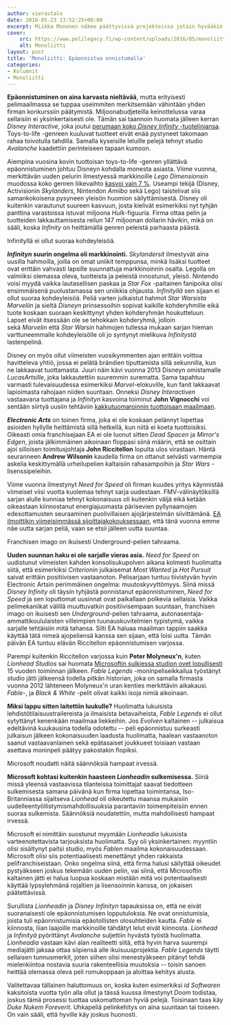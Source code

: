 ```yaml
---
author: vierastalo
date: 2016-05-23 13:52:25+00:00
excerpt: Miikka Mononen näkee päättyvissä projekteissa jotain hyvääkin.
cover:
    src: https://www.pelilegacy.fi/wp-content/uploads/2016/05/monoliitti2.jpg
    alt: Monoliitti
layout: post
title: 'Monoliitti: Epäonnistua onnistumalla'
categories:
- Kolumnit
- Monoliitti
---
```


**Epäonnistuminen on aina karvasta nieltävää**, mutta erityisesti pelimaailmassa se tuppaa useimmiten merkitsemään vähintään yhden firman konkurssiin päätymistä. Miljoonabudjeteilla keinottelussa varaa sellaisiin ei yksinkertaisesti ole. Tämän sai taannoin huomata jälleen kerran _Disney Interactive_, joka joutui [perumaan koko _Disney Infinity_ -tuotelinjansa](http://www.polygon.com/2016/5/10/11652866/disney-infinity-ending). Toys-to-life -genreen kuuluvat tuotteet eivät enää pystyneet takomaan rahaa toivotulla tahdilla. Samalla kyseisille leluille pelejä tehnyt studio _Avalanche_ kaadettiin perinteiseen tapaan kumoon.

Aiempina vuosina kovin tuottoisan toys-to-life -genren yllättävä epäonnistuminen johtuu Disneyn kohdalla monesta asiasta. Viime vuonna, merkittävän uuden pelurin ilmestyessä markkinoille _Lego Dimensionsin_ muodossa koko genren liikevaihto [kasvoi vain 7 %](http://www.gamesindustry.biz/articles/2016-04-21-toys-to-life-grew-7-percent-in-2015-will-shrink-in-2016-npd). Useampi tekijä (Disney, Activisionin _Skylanders_, Nintendon _Amiibo_ sekä Lego) taistelivat siis samankokoisena pysyneen yleisön huomion säilyttämisestä. Disney oli kuitenkin varautunut suureen kasvuun, josta kielivät esimerkiksi nyt tyhjän panttina varastoissa istuvat miljoona _Hulk_-figuuria. Firma ottaa pelin ja tuotteiden lakkauttamisesta reilun 147 miljoonan dollarin hävikin, mikä on sääli, koska _Infinity_ on heittämällä genren peleistä parhaasta päästä.

<div class="pullquote">Infinityllä ei ollut suoraa kohdeyleisöä.</div>

**_Infinityn_ suurin ongelma oli markkinointi.** _Skylandersit_ ilmestyvät aina uusilla hahmoilla, joilla on omat uniikit temppunsa, minkä lisäksi tuotteet ovat erittäin vahvasti lapsille suunnattuja markkinoinnin osalta. Legolla on valmiiksi olemassa oleva, tuotteista ja peleistä innostunut, yleisö. Nintendo voisi myydä vaikka lautasellisen paskaa ja _Star Fox_ -paitainen fanipoika olisi ensimmäisenä puolustamassa sen uniikkia ohjausta. _Infinityllä_ sen sijaan ei ollut suoraa kohdeyleisöä. Peliä varten julkaistut hahmot _Star Warsista Marveliin_ ja sieltä _Disneyn_ prinsessoihin sopivat kaikille kohderyhmille eikä tuote koskaan suoraan keskittynyt yhden kohderyhmän houkutteluun. Lapset eivät itsessään ole se tehokkain kohderyhmä, jolloin sekä _Marvelin_ että _Star Warsin_ hahmojen tullessa mukaan sarjan hieman varttuneemmalle kohdeyleisölle oli jo syntynyt mielikuva _Infinitystä_ lastenpelinä.

Disney on myös ollut viimeisten vuosikymmenten ajan erittäin voittoa havitteleva yhtiö, jossa ei pelätä brändien tiputtamista sillä sekunnilla, kun ne lakkaavat tuottamasta. Juuri näin kävi vuonna 2013 Disneyn omistamalle _LucasArtsille_, joka lakkautettiin suuremmin surematta. Sama tapahtuu varmasti tulevaisuudessa esimerkiksi _Marvel_-elokuville, kun fanit lakkaavat lapioimasta rahojaan niiden suuntaan. Onneksi _Disney Interactiven_ vastaavana tuottajana ja _Infinityn_ kasvoina toiminut **John Vignocchi** voi sentään siirtyä uusiin tehtäviin [kakkutuomaroinnin tuottoisaan maailmaan](https://www.youtube.com/watch?v=zj3XG01qC_Y).

_**Electronic Arts**_ on toinen firma, joka ei ole koskaan pelännyt lopettaa asioiden hyllylle heittämistä sillä hetkellä, kun niitä ei koeta tuottoisiksi. Oikeasti omia franchisejaan EA ei ole luonut sitten _Dead Spacen_ ja _Mirror's Edgen_, joista jälkimmäinen aikoinaan floppasi siinä määrin, että se osittain ajoi silloisen toimitusjohtaja **John Riccitellon** lopulta ulos virastaan. Häntä seuranneen **Andrew Wilsonin** kaudella firma on ottanut selvästi varmempia askelia keskittymällä urheilupelien kaltaisiin rahasampoihin ja _Star Wars_ -lisenssipeleihin.

Viime vuonna ilmestynyt _Need for Speed_ oli firman kuudes yritys käynnistää viimeiset viisi vuotta kuolemaa tehnyt sarja uudestaan. FMV-välinäytöksillä sarjan alulle kunniaa tehnyt kokonaisuus oli kuitenkin väljä eikä ketään oikeastaan kiinnostanut energiajuomasta pärisevien pyllynaamojen edesottamusten seuraaminen puolivillaisen ajojärjestelmän siivittämänä. [EA ilmoittikin viimeisimmässä sijoittajakokouksessaan](http://www.needforspeed.com/news/under-the-hood-7), että tänä vuonna emme näe uutta sarjan peliä, vaan se etsii jälleen uutta suuntaa.

<div class="pullquote">Franchisen imago on ikuisesti Underground-pelien tahraama.</div>

**Uuden suunnan haku ei ole sarjalle vieras asia.** _Need for Speed_ on uudistunut viimeisten kahden konsolisukupolven aikana kolmesti huolimatta siitä, että esimerkiksi _Criterionin_ julkaisemat _Most Wanted_ ja _Hot Pursuit_ saivat erittäin positiivisen vastaanoton. Pelisarjaan tuntuu tiivistyvän hyvin Electronic Artsin perimmäinen ongelma: muutoskyvyttömyys. Siinä missä _Disney Infinity_ oli täysin tyhjästä ponnistanut epäonnistuminen, _Need for Speed_ ja sen loputtomat uusinnat ovat paikallaan polkevia sellaisia. Vaikka pelimekaniikat välillä muuttuvatkin positiivisempaan suuntaan, franchisen imago on ikuisesti sen _Underground_-pelien tahraama, autonasentaja-ammattikoululaisten villeimpien tuunauskuvitelmien typistymä, vaikka sarjalle tehtäisiin mitä tahansa. Silti EA haluaa maailman tappiin saakka käyttää tätä nimeä ajopeliensä kanssa sen sijaan, että loisi uutta. Tämän päivän EA tuntuu elävän Riccitellon epäonnistumisen varjossa.

Parempi kuitenkin Riccitellon varjossa kuin **Peter Molyneux'n**, kuten _Lionhead Studios_ sai huomata [Microsoftin sulkiessa studion ovet lopullisesti](http://www.kotaku.co.uk/2016/05/11/sources-multiple-buyers-were-lined-up-for-lionhead) 15 vuoden toiminnan jälkeen. _Fable Legends_ -moninpeliseikkailua työstänyt studio jätti jälkeensä todella pitkän historian, joka on samalla firmasta vuonna 2012 lähteneen Molyneux'n uran kenties merkittävin aikakausi. _Fable-_, ja _Black & White_ -pelit olivat kaikki isoja nimiä aikoinaan.

**Miksi lappu sitten laitettiin luukulle?** Huolimatta lukuisista lehdistötilaisuustrailereista ja ilmaisista betavaiheista, _Fable Legends_ ei ollut sytyttänyt kenenkään maailmaa liekkeihin. Jos _Evolven_ kaltainen -- julkaisua edeltävinä kuukausina todella odotettu -- peli epäonnistuu surkeasti julkaisun jälkeen kokonaisuuden laadusta huolimatta, haalean vastaanoton saanut vastaavanlainen sekä epätasaiset joukkueet toisiaan vastaan asettava moninpeli päätyy pakostakin flopiksi.

<div class="pullquote">Microsoft noudatti näitä säännöksiä hampaat irvessä.</div>

**Microsoft kohtasi kuitenkin haasteen _Lionheadin_ sulkemisessa.** Siinä missä yleensä vastaavissa tilanteissa toimittajat saavat tiedotteen sulkemisesta samana päivänä kun firma lopettaa toimintansa, Iso-Britanniassa sijaitseva _Lionhead_ oli oikeutettu maansa mukaisiin uudelleentyöllistymismahdollisuuksia parantaviin toimenpiteisiin ennen suoraa sulkemista. Säännöksiä noudatettiin, mutta mahdollisesti hampaat irvessä.

Microsoft ei nimittäin suostunut myymään _Lionheadia_ lukuisista varteenotettavista tarjouksista huolimatta. Syy oli yksinkertainen: myyntiin olisi sisältynyt paitsi studio, myös _Fablen_ maailma kokonaisuudessaan. Microsoft olisi siis potentiaalisesti menettänyt yhden rakkaista pelifranchiseistaan. Onko ongelma siinä, että firma halusi säilyttää oikeudet pystyäkseen joskus tekemään uuden pelin, vai siinä, että Microsoftin kaltainen jätti ei halua luopua koskaan mistään mitä voi potentiaalisesti käyttää lypsylehmänä rojaltien ja lisensoinnin kanssa, on jokaisen päätettävissä.

Surullista _Lionheadin_ ja _Disney Infinityn_ tapauksissa on, että ne eivät suoranaisesti ole epäonnistumisen lopputuloksia. Ne ovat onnistumisia, joista tuli epäonnistumisia epäotollisten olosuhteiden kautta. _Fable_ ei kiinnosta, liian laajoille markkinoille tähdätyt lelut eivät kiinnosta. _Lionhead_ ja _Infinityä_ pyörittänyt _Avalanche_ suljettiin hyvästä työstä huolimatta. _Lionheadia_ vastaan kävi alan realiteetti siitä, että hyvin harva suurempi mediajätti jaksaa ottaa siipiensä alle ikuisuusprojektia. _Fable Legends_ täytti sellaisen tunnusmerkit, joten siihen olisi menestyäkseen pitänyt tehdä mielenkiintoa nostavia suuria rakenteellisia muutoksia -- toisin sanoen heittää olemassa oleva peli romukoppaan ja aloittaa kehitys alusta.

Valitettavaa tällainen haluttomuus on, koska kuten esimerkiksi _id Softwaren_ kaksitoista vuotta työn alla ollut ja tässä kuussa ilmestynyt _Doom_ todistaa, joskus tämä prosessi tuottaa uskomattoman hyviä pelejä. Toisinaan taas käy _Duke Nukem Foreverit_. Uhkapeliä pelinkehitys on aina suuntaan tai toiseen. On vain sääli, että hyville käy joskus huonosti.
